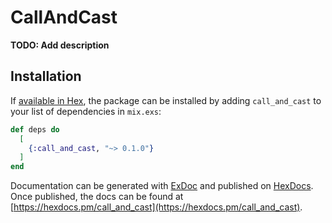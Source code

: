 # CallAndCast

**TODO: Add description**

## Installation

If [available in Hex](https://hex.pm/docs/publish), the package can be installed
by adding `call_and_cast` to your list of dependencies in `mix.exs`:

```elixir
def deps do
  [
    {:call_and_cast, "~> 0.1.0"}
  ]
end
```

Documentation can be generated with [ExDoc](https://github.com/elixir-lang/ex_doc)
and published on [HexDocs](https://hexdocs.pm). Once published, the docs can
be found at [https://hexdocs.pm/call_and_cast](https://hexdocs.pm/call_and_cast).

